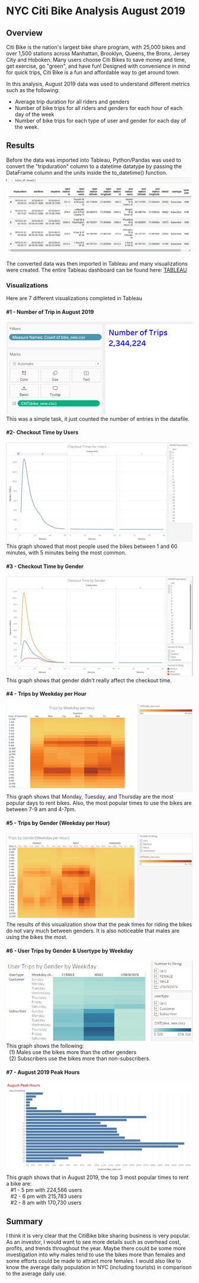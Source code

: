 # NYC Citi Bike Analysis August 2019

## Overview 
Citi Bike is the nation's largest bike share program, with 25,000 bikes and over 1,500 stations across Manhattan, Brooklyn, Queens, the Bronx, Jersey City and Hoboken. Many users choose Citi Bikes to save money and time, get exercise, go "green",  and have fun! Designed with convenience in mind for quick trips, Citi Bike is a fun and affordable way to get around town.

In this analysis, August 2019 data was used to understand different metrics such as the following:
* Average trip duration for all riders and genders
* Number of bike trips for all riders and genders for each hour of each day of the week
* Number of bike trips for each type of user and gender for each day of the week.

## Results
Before the data was imported into Tableau, Python/Pandas was used to convert the "tripduration" column to a datetime datatype by passing the DataFrame column and the units inside the to_datetime() function.
![](Resources/dataframe.jpg)

The converted data was then imported in Tableau and many visualizations were created.
The entire Tableau dashboard can be found here: [TABLEAU](https://public.tableau.com/views/challenge_bike_sharing/Story1?:language=en-US&publish=yes&:display_count=n&:origin=viz_share_link)

### Visualizations
Here are 7 different visualizations completed in Tableau
#### #1 - Number of Trip in August 2019
![](Resources/number%20of%20trips.png)
This was a simple task, it just counted the number of entries in the datafile.

#### #2- Checkout Time by Users
![](Resources/Checkout%20Times%20by%20Users.png)
This graph showed that most people used the bikes between 1 and 60 minutes, with 5 minutes being the most common.

#### #3 - Checkout Time by Gender
![](Resources/checkout%20times%20by%20gender.png)
This graph shows that gender didn't really affect the checkout time.

#### #4 - Trips by Weekday per Hour
![](Resources/trips%20by%20weekday%20per%20hour.png)
This graph shows that Monday, Tuesday, and Thursday are the most popular days to rent bikes. Also, the most popular times to use the bikes are between 7-9 am and 4-7pm.

#### #5 - Trips by Gender (Weekday per Hour)
![](Resources/trips%20by%20gender%20(weekday%20per%20hour).png)
The results of this visualization show that the peak times for riding the bikes do not vary much between genders. It is also noticeable that males are using the bikes the most.

#### #6 - User Trips by Gender & Usertype by Weekday
![](Resources/gender%20and%20usertype%20breakdown.png)
This graph shows the following:
<br/> &nbsp;  (1) Males use the bikes more than the other genders 
<br/> &nbsp; (2) Subscribers use the bikes more than non-subscribers. 

#### #7 - August 2019 Peak Hours
![](Resources/August%202019%20peak%20hours%20bar%20graph.png)
This graph shows that in August 2019, the top 3 most popular times to rent a bike are:
<br/> &nbsp;&nbsp; #1  - 5 pm with 224,566 users
<br/> &nbsp;&nbsp; #2  - 6 pm with 215,783 users
<br/> &nbsp;&nbsp; #2  - 8 am with 170,730 users

## Summary
I think it is very clear that the CitiBike bike sharing business is very popular.  As an investor, I would want to see more details such as overhead cost, profits, and trends throughout the year.  Maybe there could be some more investigation into why males tend to use the bikes more than females and some efforts could be made to attract more females. I would also like to know the average daily population in NYC (including tourists) in comparison to the average daily use.  
